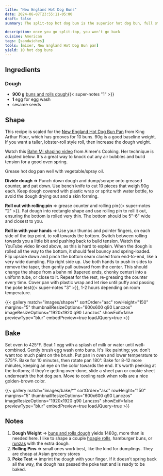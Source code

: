 ```yaml
---
title: "New England Hot Dog Buns"
date: 2024-06-07T23:55:11-05:00
draft: false
summary: The split-top hot dog bun is the superior hot dog bun, full stop.  These soft yet sturdy buns can hold an impressive amount of stuff, perfect for fancy hot dog nights.  The buns can be toasted in a skillet with butter, like a grilled cheese, or thrown onto the grill to get some color and crispness.

description: once you go split-top, you won't go back
cuisine: American
tags: [sandwiches]
tools: [mixer, New England Hot Dog Bun pan]
yield: 10 hot dog buns
---
```


## Ingredients

### Dough

* **900 g** [buns and rolls dough](/recipes/buns-and-rolls/){{< super-notes "1" >}}
* **1** egg for egg wash
* sesame seeds

## Shape

This recipe is scaled for the [New England Hot Dog Bun Pan](https://shop.kingarthurbaking.com/items/new-england-hot-dog-bun-pan) from King Arthur Flour, which has grooves for 10 buns.  90g is a good baseline weight.  If you want a taller, lobster-roll style roll, then increase the dough weight.

Watch this [Bahn Mi shaping video](https://youtu.be/5FduMMBM-dQ?t=591) from Aimee's Cooking.  Her technique is adapted below.  It's a great way to knock out any air bubbles and build tension for a good oven spring.

Grease hot dog pan well with vegetable/spray oil.

**Divide dough** => Punch down dough and dump/scrape onto greased counter, and pat down.  Use bench knife to cut 10 pieces that weigh 90g each.  Keep dough covered with plastic wrap or spritz with water bottle, to avoid the dough drying out and a skin forming.

**Roll out with rolling pin** => grease counter and rolling pin{{< super-notes "2" >}}.  Pat dough into rectangle shape and use rolling pin to roll it out, ensuring the bottom is rolled very thin.  The bottom should be 5"-6" wide and closest to you.

**Roll in with your hands** => Use your thumbs and pointer fingers, on each side of the top point, to roll towards the bottom.  Switch between rolling towards you a little bit and pushing back to build tension.  Watch the YouTube video linked above, as this is hard to explain.  When the dough is rolled all the way to the bottom, it should feel bouncy and spring-loaded.  Flip upside down and pinch the bottom seam closed from end-to-end, like a very wide dumpling.  Flip right side up.  Use both hands to push in sides to remove the taper, then gently pull outward from the center.  This should change the shape from a bahn mi (tapered ends, chonky center) into a uniform tube, or close to it.  Repeat for the rest, re-greasing the counter every time.  Cover pan with plastic wrap and let rise until puffy and passing the poke test{{< super-notes "3" >}}, 1-2 hours depending on room temperature.

{{< gallery match="images/shape/*" sortOrder="asc" rowHeight="150" margins="5" thumbnailResizeOptions="600x600 q90 Lanczos" imageResizeOptions="1920x1920 q90 Lanczos" showExif=false previewType="blur" embedPreview=true loadJQuery=true >}}

## Bake

Set oven to 425°F.  Beat 1 egg with a splash of milk or water until well-combined.  Gently brush egg wash onto buns.  It's like painting; you don't want too much paint on the brush.  Put pan in oven and lower temperature to 375°F.  Bake for 10 minutes, then rotate pan 180°.  Bake for 8-12 more minutes, keeping an eye on the color towards the end.  It's worth peeking at the bottoms; if they're getting over-done, slide a sheet pan or cookie sheet underneath the hot dog pan.  Move to cooling rack when rolls are a nice golden-brown color.

{{< gallery match="images/bake/*" sortOrder="asc" rowHeight="150" margins="5" thumbnailResizeOptions="600x600 q90 Lanczos" imageResizeOptions="1920x1920 q90 Lanczos" showExif=false previewType="blur" embedPreview=true loadJQuery=true >}}

## Notes

1. **Dough Weight** => [buns and rolls dough](/recipes/buns-and-rolls/) yields 1480g, more than is needed here.  I like to shape a couple [hoagie rolls](/recipes/soft-hoagies-rolls), hamburger buns, or [runzas](/recipes/runzas) with the extra dough.
2. **Rolling Pins** => small ones work best, like the kind for dumplings.  They are cheap at Asian grocery stores
3. **Poke Test** => imprint the dough with your finger. If it doesn't spring back all the way, the dough has passed the poke test and is ready to be baked.
